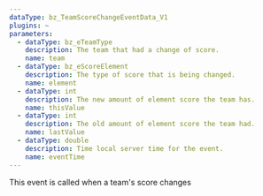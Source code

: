 ```yaml
---
dataType: bz_TeamScoreChangeEventData_V1
plugins: ~
parameters:
  - dataType: bz_eTeamType
    description: The team that had a change of score.
    name: team
  - dataType: bz_eScoreElement
    description: The type of score that is being changed.
    name: element
  - dataType: int
    description: The new amount of element score the team has.
    name: thisValue
  - dataType: int
    description: The old amount of element score the team had.
    name: lastValue
  - dataType: double
    description: Time local server time for the event.
    name: eventTime
---
```


This event is called when a team's score changes
